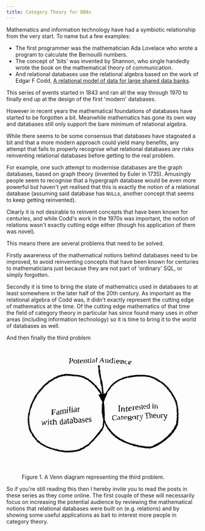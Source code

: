 ```yaml
---
title: Category Theory for DBAs
---
```


Mathematics and information technology have had a symbiotic relationship from the very start. To name but a few examples: 

- The first programmer was the mathematician Ada Lovelace who wrote a program to calculate the Bernouilli numbers. 
- The concept of 'bits' was invented by Shannon, who single handedly wrote the book on the mathematical theory of communication. 
- And relational databases use the relational algebra based on the work of Edgar F Codd, [A relational model of data for large shared data banks](https://dl.acm.org/doi/10.1145/362384.362685).

This series of events started in 1843 and ran all the way through 1970 to finally end up at the design of the first 'modern' databases. 

However in recent years the mathematical foundations of databases have started to be forgotten a bit. Meanwhile mathematics has gone its own way and databases still only support the bare minimum of relational algebra. 

While there seems to be some consensus that databases have stagnated a bit and that a more modern approach could yield many benefits, any attempt that fails to properly recognise what relational databases *are* risks reinventing relational databases before getting to the real problem.

For example, one such attempt to modernise databases are the graph databases, based on graph theory (invented by Euler in 1735). Amusingly people seem to recognise that a hypergraph database would be even more powerful but haven't yet realised that this is exactly the notion of a relational database (assuming said database has `NULL`s, another concept that seems to keep getting reinvented).

Clearly it is not desirable to reinvent concepts that have been known for centuries, and while Codd's work in the 1970s was important, the notion of relations wasn't exactly cutting edge either (though his application of them was novel). 

This means there are several problems that need to be solved.

Firstly awareness of the mathematical notions behind databases need to be improved, to avoid reinventing concepts that have been known for centuries to mathematicians just because they are not part of 'ordinary' SQL, or simply forgotten. 

Secondly it is time to bring the state of mathematics used in databases to at least somewhere in the later half of the 20th century. As important as the relational algebra of Codd was, it didn't exactly represent the cutting edge of mathematics at the time. Of the cutting edge mathematics of that time the field of category theory in particular has since found many uses in other areas (including information technology) so it is time to bring it to the world of databases as well.

And then finally the third problem

<figure>
<svg viewBox="0 0 100 75" xmlns="http://www.w3.org/2000/svg">
<defs>
<filter id="sketch">
    <feTurbulence type="turbulence" baseFrequency="0.01" numOctaves="3" result="noise" />
    <feDisplacementMap in="SourceGraphic" in2="noise" scale="10" xChannelSelector="R" yChannelSelector="G"/>
</filter>
<filter id="blackboard">
    <feFlood flood-color="rgb(255,240,255)" result="background" />
    <feBlend mode="normal" in="SourceGraphic" in2="background" />
    <feComponentTransfer>
        <feFuncR type="table" tableValues="1 0"/>
        <feFuncG type="table" tableValues="1 0"/>
        <feFuncB type="table" tableValues="1 0"/>
    </feComponentTransfer>
</filter>
<marker
      id="arrow"
      viewBox="0 0 10 10"
      refX="8"
      refY="5"
      markerUnits="strokeWidth"
      markerWidth="6" markerHeight="6"
      orient="auto-start-reverse">
      <path d="M 0 0 L 10 5 L 0 10 z" fill="black"/>
</marker>
</defs>
<g style="filter: url(#sketch); font-family: 'Comic Sans MS', 'Comic Sans',cursive;">
<circle cx="25" cy="40" r="23" fill="none" stroke="black"/>
<circle cx="70" cy="40" r="23" fill="none" stroke="black"/>
<text x="45" y="10" style="font-size: 5px;" text-anchor="middle">
Potential Audience
</text>
<line x1="45" y1="12" x2="47.5" y2="35" marker-end="url(#arrow)" stroke="black" />
<text x="25" y="40" style="font-size: 5px;" text-anchor="middle">
<tspan x="25">Familiar</tspan>
<tspan x="25" dy="1.2em">with databases</tspan>
</text>
<text x="70" y="40" style="font-size: 5px;" text-anchor="middle">
<tspan x="70">Interested in</tspan>
<tspan x="70" dy="1.2em">Category Theory</tspan>
</text>
</g>
</svg>

Figure 1. A Venn diagram representing the third problem.
</figure>

So if you're still reading this then I hereby invite you to read the posts in these series as they come online. The first couple of these will necessarily focus on increasing the potential audience by reviewing the mathematical notions that relational databases were built on (e.g. relations) and by showing some useful applications as bait to interest more people in category theory.